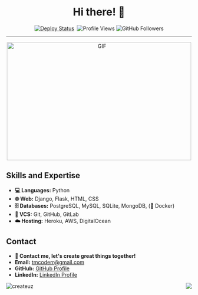 <h1 align="center">Hi there! 👋</h1>
<p align="center">
  <a href="https://github.com/createuz?tab=repositories" target="_blank" rel="noopener noreferrer"><img src="https://github.com/justinmahar/react-social-media-embed/workflows/Deploy/badge.svg" alt="Deploy Status" /></a>&nbsp;
  <img src="https://komarev.com/ghpvc/?username=createuz" alt="Profile Views">
  <img src="https://img.shields.io/github/followers/createuz?label=follow&style=social" alt="GitHub Followers">
</p>
<hr>

<p align="center">
<img src="https://github.com/abhisheknaiidu/abhisheknaiidu/blob/master/code.gif?raw=true" alt="GIF" width="500" height="320" />
</p>

## Skills and Expertise

- **💻 Languages:** Python
- **🌐 Web:** Django, Flask, HTML, CSS
- **🗄️ Databases:** PostgreSQL, MySQL, SQLite, MongoDB, (🐳 Docker)
- **📇 VCS:** Git, GitHub, GitLab
- **☁️ Hosting:** Heroku, AWS, DigitalOcean

## Contact

- **👤 Contact me, let's create great things together!**
- **Email:** [tmcoderr@gmail.com](mailto:tmcoderr@gmail.com)
- **GitHub:** [GitHub Profile](https://github.com/createuz)
- **LinkedIn:** [LinkedIn Profile](https://www.linkedin.com/in/shohjahon-rajabov-8758b9272/)

<div style="display: flex; flex-direction: row-reverse; justify-content: space-between; align-items: center;">
    <img src="https://github-readme-stats-eight-theta.vercel.app/api?username=createuz&show_icons=true&include_all_commits=true&count_private=true&bg_color=333399,333399,333399,000000&title_color=fff&text_color=fff&icon_color=fff" style="max-width: 50%; float: right;" />
    <img src="https://github-profile-trophy.vercel.app/?username=createuz&rank=-C,-A" alt="createuz" style="max-width: 60%;" />
</div>

